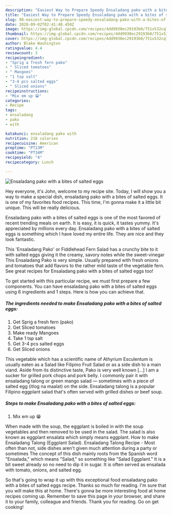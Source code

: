 ```yaml
---
description: "Easiest Way to Prepare Speedy Ensaladang pako with a bites of salted eggs"
title: "Easiest Way to Prepare Speedy Ensaladang pako with a bites of salted eggs"
slug: 98-easiest-way-to-prepare-speedy-ensaladang-pako-with-a-bites-of-salted-eggs
date: 2020-09-02T02:41:48.450Z
image: https://img-global.cpcdn.com/recipes/4dd9930ec29193b0/751x532cq70/ensaladang-pako-with-a-bites-of-salted-eggs-recipe-main-photo.jpg
thumbnail: https://img-global.cpcdn.com/recipes/4dd9930ec29193b0/751x532cq70/ensaladang-pako-with-a-bites-of-salted-eggs-recipe-main-photo.jpg
cover: https://img-global.cpcdn.com/recipes/4dd9930ec29193b0/751x532cq70/ensaladang-pako-with-a-bites-of-salted-eggs-recipe-main-photo.jpg
author: Blake Washington
ratingvalue: 4.4
reviewcount: 3
recipeingredient:
- "Sprig a fresh fern pako"
- " Sliced tomatoes"
- " Mangoes"
- "1 tsp salt"
- "3-4 pcs salted eggs"
- " Sliced onions"
recipeinstructions:
- "Mix em up 😁"
categories:
- Recipe
tags:
- ensaladang
- pako
- with

katakunci: ensaladang pako with 
nutrition: 218 calories
recipecuisine: American
preptime: "PT13M"
cooktime: "PT34M"
recipeyield: "4"
recipecategory: Lunch

---
```



![Ensaladang pako with a bites of salted eggs](https://img-global.cpcdn.com/recipes/4dd9930ec29193b0/751x532cq70/ensaladang-pako-with-a-bites-of-salted-eggs-recipe-main-photo.jpg)

Hey everyone, it's John, welcome to my recipe site. Today, I will show you a way to make a special dish, ensaladang pako with a bites of salted eggs. It is one of my favorites food recipes. This time, I'm gonna make it a little bit unique. This will be really delicious.

Ensaladang pako with a bites of salted eggs is one of the most favored of recent trending meals on earth. It is easy, it is quick, it tastes yummy. It's appreciated by millions every day. Ensaladang pako with a bites of salted eggs is something which I have loved my entire life. They are nice and they look fantastic.

This &#39;Ensaladang Pako&#39; or Fiddlehead Fern Salad has a crunchy bite to it with salted eggs giving it the creamy, savory notes while the sweet-vinegar This Ensaladang Pako is very simple. Usually prepared with fresh onions and tomatoes that add flavors to the rather mild taste of the vegetable fern. See great recipes for Ensaladang pako with a bites of salted eggs too!


To get started with this particular recipe, we must first prepare a few components. You can have ensaladang pako with a bites of salted eggs using 6 ingredients and 1 steps. Here is how you can achieve that.

<!--inarticleads1-->

##### The ingredients needed to make Ensaladang pako with a bites of salted eggs:

1. Get Sprig a fresh fern (pako)
1. Get  Sliced tomatoes
1. Make ready  Mangoes
1. Take 1 tsp salt
1. Get 3-4 pcs salted eggs
1. Get  Sliced onions


This vegetable which has a scientific name of Athyrium Esculentum is usually eaten as a Salad like Filipino Fruit Salad or as a side dish to a main viand. Aside from its distinctive taste, Pako is very well known […] I am a sucker for grilled pork chops and pork belly. I commonly pair it with ensaladang talong or green mango salad — sometimes with a piece of salted egg (itlog na maalat) on the side. Ensaladang talong is a popular Filipino eggplant salad that&#39;s often served with grilled dishes or beef soup. 

<!--inarticleads2-->

##### Steps to make Ensaladang pako with a bites of salted eggs:

1. Mix em up 😁


When made with the soup, the eggplant is boiled in with the soup vegetables and then removed to be used in the salad. The salad is also known as eggplant ensalata which simply means eggplant. How to make Ensaladang Talong (Eggplant Salad). Ensaladang Talong Recipe - Most often than not, side dishes aren&#39;t given much attention during a party or sometimes The concept of this dish mainly roots from the Spanish word &#34;Ensalada,&#34; which means &#34;Salad,&#34; so something like &#34;Salad Eggplant.&#34; It is a bit sweet already so no need to dip it in sugar. It is often served as ensalada with tomato, onions, and salted egg. 

So that's going to wrap it up with this exceptional food ensaladang pako with a bites of salted eggs recipe. Thanks so much for reading. I'm sure that you will make this at home. There's gonna be more interesting food at home recipes coming up. Remember to save this page in your browser, and share it to your family, colleague and friends. Thank you for reading. Go on get cooking!

